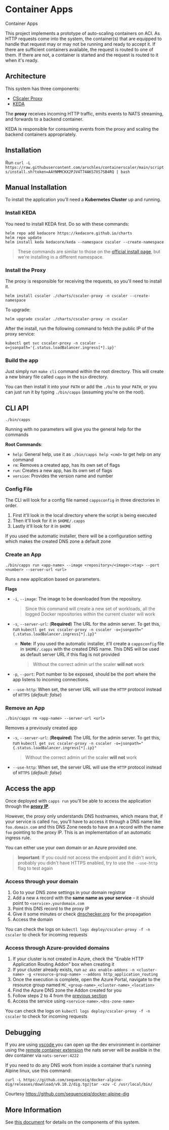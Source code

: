 # Container Apps

Container Apps

This project implements a prototype of auto-scaling containers on ACI. As HTTP requests come into the system, the container(s) that are equipped to handle that request may or may not be running and ready to accept it. If there are sufficient containers available, the request is routed to one of them.  If there are not, a container is started and the request is routed to it when it's ready.

## Architecture

This system has three components:

- [CScaler Proxy](./cmd/proxy)
- [KEDA](https://keda.sh)

The **proxy** receives incoming HTTP traffic, emits events to NATS streaming, and forwards to a backend container.

KEDA is responsible for consuming events from the proxy and scaling the backend containers appropriately.

## Installation

Run `curl -L https://raw.githubusercontent.com/arschles/containerscaler/main/scripts/install.sh?token=AAYNMMCKX2PJV4T74AKS7XS7SB4RQ | bash`

## Manual Installation

To install the application you'll need a __Kubernetes Cluster__ up and running.

### Install KEDA

You need to install KEDA first. Do so with these commands:

```shell
helm repo add kedacore https://kedacore.github.io/charts
helm repo update
helm install keda kedacore/keda --namespace cscaler --create-namespace
```

>These commands are similar to those on the [official install page](https://keda.sh/docs/1.5/deploy/#helm), but we're installing in a different namespace.

### Install the Proxy

The proxy is responsible for receiving the requests, so you'll need to install it.

```shell
helm install cscaler ./charts/cscaler-proxy -n cscaler --create-namespace
```

To upgrade:

```shell
helm upgrade cscaler ./charts/cscaler-proxy -n cscaler
```

After the install, run the following command to fetch the public IP of the proxy service:

```shell
kubectl get svc cscaler-proxy -n cscaler -o=jsonpath='{.status.loadBalancer.ingress[*].ip}'
```

### Build the app

Just simply run ```make cli``` command within the root directory. This will create a new binary file called `capps` in the `bin` directory.

You can then install it into your ```PATH``` or add the ```./bin``` to your ```PATH```, or you can just run it by typing `./bin/capps` (assuming you're on the root).

## CLI API

```shell
./bin/capps
```

Running with no parameters will give you the general help for the commands

__Root Commands__:

- `help`: General help, use it as `./bin/capps help <cmd>` to get help on any command
- `rm`: Removes a created app, has its own set of flags
- `run`: Creates a new app, has its own set of flags
- `version`: Provides the version name and number

### Config File

The CLI will look for a config file named `cappsconfig` in three directories in order.

1. First it'll look in the local directory where the script is being executed
2. Then it'll look for it in `$HOME/.capps`
3. Lastly it'll look for it in `$HOME`

If you used the automatic installer, there will be a configuration setting which makes the created DNS zone a default zone

### Create an App

```shell
./bin/capps run <app-name> --image <repository>/<image>:<tag> --port <number> --server-url <url>
```

Runs a new application based on parameters.

__Flags__

- `-i`, `--image`: The image to be downloaded from the repository.
    > Since this command will create a new set of workloads, all the logged Docker repositories within the current cluster will work

- `-s`, `--server-url`: (__Required__) The URL for the admin server. To get this, run `kubectl get svc cscaler-proxy -n cscaler -o=jsonpath="{.status.loadBalancer.ingress[*].ip}"`
  - **Note**: If you used the automatic installer, it'll create a `cappsconfig` file in `$HOME/.capps` with the created DNS name. This DNS will be used as default server URL if this flag is not provided
      > Without the correct admin url the scaler __will not__ work

- `-p`, `--port`: Port number to be exposed, should be the port where the app listens to incoming connections.

- `--use-http`: When set, the server URL will use the `HTTP` protocol instead of `HTTPS` (_default: false_)

### Remove an App

```shell
./bin/capps rm <app-name> --server-url <url>
```

Removes a previously created app

- `-s`, `--server-url`: (__Required__) The URL for the admin server. To get this, run `kubectl get svc cscaler-proxy -n cscaler -o=jsonpath="{.status.loadBalancer.ingress[*].ip}"`
    > Without the correct admin url the scaler __will not__ work

- `--use-http`: When set, the server URL will use the `HTTP` protocol instead of `HTTPS` (_default: false_)

## Access the app

Once deployed with `capps run` you'll be able to access the application through the __[proxy IP](#install-the-proxy)__.

However, the proxy only understands DNS hostnames, which means that, if your service is called `foo`, you'll have to access it through a DNS name like `foo.domain.com` and this DNS Zone needs to have an `A` record with the name `foo` pointing to the proxy IP. This is an implementation of an automatic ingress rule.

You can either use your own domain or an Azure provided one.

> __Important__: If you could not access the endpoint and it didn't work, probably you didn't have HTTPS enabled, try to use the `--use-http` flag to test again

### Access through your domain

1. Go to your DNS zone settings in your domain registrar
2. Add a new `A` record with the __same name as your service__ – it should point to `<service>.yourdomain.com`
3. Point this DNS record to the proxy IP
4. Give it some minutes or check [dnschecker.org](https://dnschecker.org) for the propagation
5. Access the domain

You can check the logs on `kubectl logs deploy/cscaler-proxy -f -n cscaler` to check for incoming requests

### Access through Azure-provided domains

1. If your cluster is not created in Azure, check the "Enable HTTP Application Routing Addon" box when creating it
2. If your cluster already exists, run `az aks enable-addons -n <cluster-name> -g <resource-group-name> --addons http_application_routing`
3. Once the execution is complete, open the Azure Portal, navigate to the resource group named `MC_<group-name>_<cluster-name>_<location>`
4. Find the Azure DNS zone the Addon created for you
5. Follow steps 2 to 4 from the [previous section](#access-through-your-domain)
6. Access the service using `<service-name>.<dns-zone-name>`

You can check the logs on `kubectl logs deploy/cscaler-proxy -f -n cscaler` to check for incoming requests

## Debugging

If you are using [vscode ](https://code.visualstudio.com/) you can open up the dev environment in container using the [remote container extension](https://marketplace.visualstudio.com/items?itemName=ms-vscode-remote.remote-containers) the nats server will be avalible in the dev container via `nats-server:4222`

If you need to do any DNS work from inside a container that's running Alpine linux, use this command:

```shell
curl -L https://github.com/sequenceiq/docker-alpine-dig/releases/download/v9.10.2/dig.tgz|tar -xzv -C /usr/local/bin/
```

Courtesy https://github.com/sequenceiq/docker-alpine-dig

## More Information

See [this document](./docs/COMPONENTS.md) for details on the components of this system.
